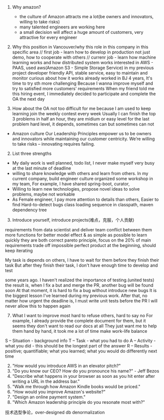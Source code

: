 1. Why amazon?
    * the culture of Amazon attracts me a lot(be owners and innovators, willing to take risks)
    * many talented engineers are working here
    * a small decision will affect a huge amount of customers, very attractive for every engineer

2. Why this position in Vancouver/why this role in this company in this specific area
// first job - learn how to develop in production not just demo, how to cooperate with others
// currenr job - learn how machine learning works and how distributed system works
interested in AWS - PAAS, used aws(Amazon S3 - Simple Storage Service) in my previous project
developer friendly API, stable service, easy to maintain and monitor
curious about how it works
already worked in BJ 4 years, It's time to try sth more challenging
Because I wanna improve myself and try to satisfied more customers' requirements
When my friend told me this hiring event, I immediately decided to participate and complete the OA the next day


3. How about the OA
not too difficult for me
because I am used to keep learning
join the weekly contest every week
Usually I can finish the top 3 problems in half an hour, they are midium or easy level
for the last problem hard level, it depends, sometimes can but sometimes can not

* Amazon culture
Our Leadership Principles empower us to
be owners and innovators
while maintaining our customer centricity.
We’re willing to take risks – innovating requires failing.


2. List three strengths
- My daily work is well planned, todo list, I never make myself very busy at the last minute of deadline
- willing to share knowledge with others and learn from others. In my current company, build engineer culture
  organized some workshop in my team, For example, I have shared spring-boot, curator,
- Willing to learn new technologies, propose novel ideas to solve problems, maybe not workable
- As Female engineer, I pay more attention to details than others, Easier to find Hard-to-detect bugs
class loading sequence in classpath, maven dependency tree

3. Introduce yourself, introduce projects(难点，克服，个人贡献)


requirements from data scientist and deliver team
conflict between them
more functions for better model effect & as simple as possible to learn quickly
they are both correct
pareto principle, focus on the 20% of main requirements
trade off
impossible perfect product at the beginning, should keep iterating


My task is depends on others, I have to wait for them before they finish their task
But after they finish their task, I don't have enough time to develop and test


some years ago. I haven't realized the importance of testing.(united tests)
the result is, when I fix a but and merge the PR, another bug will be found soon
At that moment, it is hard to fix a bug without introduce new bugs
It is the biggest lesson I've learned during my previous work.
After that, no matter how urgent the deadline is, I must write unit tests before the PR
I will never allow this to happen again

7. What I want to improve most
hard to refuse others, hard to say no
For example, I already provide the complete document for them, but it seems they don't want to read our docs at all
They just want me to help them hand by hand, it took me a lot of time
make work-life balance

S – Situation - background info
T – Task - what you had to do
A – Activity - what you did - this should be the longest part of the answer
R – Results - positive; quantifiable; what you learned; what you would do differently next time

2. "How would you introduce AWS in an elevator pitch?"
8. "Do you know our CEO? How do you pronounce his name?"  - Jeff Bezos
15. "Describe what happens in your browser as soon as you hit enter after writing a URL in the address bar."
17. "Walk me through how Amazon Kindle books would be priced."
20. "How would you improve Amazon's website?"
25. "Design an online payment system."
29. "Which Amazon leadership principle do you resonate most with?"


技术选型争论，over-designed
db denormalization
